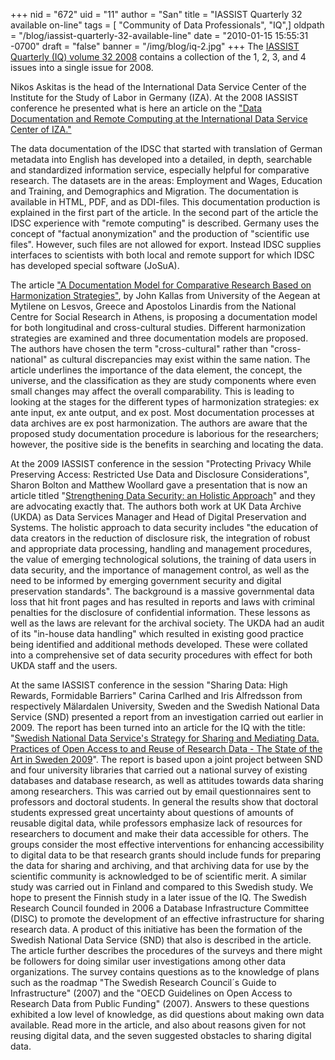 +++
nid = "672"
uid = "11"
author = "San"
title = "IASSIST Quarterly 32 available on-line"
tags = [ "Community of Data Professionals", "IQ",]
oldpath = "/blog/iassist-quarterly-32-available-line"
date = "2010-01-15 15:55:31 -0700"
draft = "false"
banner = "/img/blog/iq-2.jpg"
+++
The [IASSIST Quarterly (IQ) volume 32
2008](https://iassistquarterly.com/index.php/iassist/issue/view/75) contains
a collection of the 1, 2, 3, and 4 issues into a single issue for 2008.

Nikos Askitas is the head of the International Data Service Center of
the Institute for the Study of Labor in Germany (IZA). At the 2008
IASSIST conference he presented what is here an article on the ["Data
Documentation and Remote Computing at the International Data Service
Center of
IZA."](https://iassistquarterly.com/index.php/iassist/article/view/651)

The data documentation of the IDSC that started with translation of
German metadata into English has developed into a detailed, in depth,
searchable and standardized information service, especially helpful for
comparative research. The datasets are in the areas: Employment and
Wages, Education and Training, and Demographics and Migration. The
documentation is available in HTML, PDF, and as DDI-files. This
documentation production is explained in the first part of the article.
In the second part of the article the IDSC experience with "remote
computing" is described. Germany uses the concept of "factual
anonymization" and the production of "scientific use files". However,
such files are not allowed for export. Instead IDSC supplies interfaces
to scientists with both local and remote support for which IDSC has
developed special software (JoSuA). 

The article ["A Documentation Model
for Comparative Research Based on Harmonization
Strategies"](https://iassistquarterly.com/index.php/iassist/article/view/652),
by John Kallas from University of the Aegean at Mytilene on Lesvos,
Greece and Apostolos Linardis from the National Centre for Social
Research in Athens, is proposing a documentation model for both
longitudinal and cross-cultural studies. Different harmonization
strategies are examined and three documentation models are proposed. The
authors have chosen the term "cross-cultural" rather than
"cross-national" as cultural discrepancies may exist within the same
nation. The article underlines the importance of the data element, the
concept, the universe, and the classification as they are study
components where even small changes may affect the overall
comparability. This is leading to looking at the stages for the
different types of harmonization strategies: ex ante input, ex ante
output, and ex post. Most documentation processes at data archives are
ex post harmonization. The authors are aware that the proposed study
documentation procedure is laborious for the researchers; however, the
positive side is the benefits in searching and locating the data. 

At the
2009 IASSIST conference in the session "Protecting Privacy While
Preserving Access: Restricted Use Data and Disclosure Considerations",
Sharon Bolton and Matthew Woollard gave a presentation that is now an
article titled "[Strengthening Data Security: an Holistic
Approach](https://iassistquarterly.com/index.php/iassist/article/view/653)"
and they are advocating exactly that. The authors both work at UK Data
Archive (UKDA) as Data Services Manager and Head of Digital Preservation
and Systems. The holistic approach to data security includes "the
education of data creators in the reduction of disclosure risk, the
integration of robust and appropriate data processing, handling and
management procedures, the value of emerging technological solutions,
the training of data users in data security, and the importance of
management control, as well as the need to be informed by emerging
government security and digital preservation standards". The background
is a massive governmental data loss that hit front pages and has
resulted in reports and laws with criminal penalties for the disclosure
of confidential information. These lessons as well as the laws are
relevant for the archival society. The UKDA had an audit of its
"in-house data handling" which resulted in existing good practice being
identified and additional methods developed. These were collated into a
comprehensive set of data security procedures with effect for both UKDA
staff and the users. 

At the same IASSIST conference in the session
"Sharing Data: High Rewards, Formidable Barriers" Carina Carlhed and
Iris Alfredsson from respectively Mälardalen University, Sweden and the
Swedish National Data Service (SND) presented a report from an
investigation carried out earlier in 2009. The report has been turned
into an article for the IQ with the title: "[Swedish National Data
Service's Strategy for Sharing and Mediating Data. Practices of Open
Access to and Reuse of Research Data - The State of the Art in Sweden
2009](https://iassistquarterly.com/index.php/iassist/article/view/654)".
The report is based upon a joint project between SND and four university
libraries that carried out a national survey of existing databases and
database research, as well as attitudes towards data sharing among
researchers. This was carried out by email questionnaires sent to
professors and doctoral students. In general the results show that
doctoral students expressed great uncertainty about questions of amounts
of reusable digital data, while professors emphasize lack of resources
for researchers to document and make their data accessible for others.
The groups consider the most effective interventions for enhancing
accessibility to digital data to be that research grants should include
funds for preparing the data for sharing and archiving, and that
archiving data for use by the scientific community is acknowledged to be
of scientific merit. A similar study was carried out in Finland and
compared to this Swedish study. We hope to present the Finnish study in
a later issue of the IQ. The Swedish Research Council founded in 2006 a
Database Infrastructure Committee (DISC) to promote the development of
an effective infrastructure for sharing research data. A product of this
initiative has been the formation of the Swedish National Data Service
(SND) that also is described in the article. The article further
describes the procedures of the surveys and there might be followers for
doing similar user investigations among other data organizations. The
survey contains questions as to the knowledge of plans such as the
roadmap "The Swedish Research Council´s Guide to Infrastructure"
(2007) and the "OECD Guidelines on Open Access to Research Data from
Public Funding" (2007). Answers to these questions exhibited a low
level of knowledge, as did questions about making own data available.
Read more in the article, and also about reasons given for not reusing
digital data, and the seven suggested obstacles to sharing digital data.
